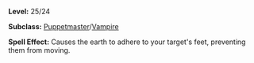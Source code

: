<!-- TITLE: Spell: Instill -->
<!-- SUBTITLE:  -->

**Level:** 25/24

**Subclass:** [Puppetmaster](puppetmaster)/[Vampire](vampire)

**Spell Effect:** Causes the earth to adhere to your target's feet, preventing them from moving.